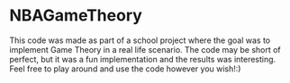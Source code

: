# NBAGameTheory

This code was made as part of a school project where the goal was to implement Game Theory in a real life scenario.
The code may be short of perfect, but it was a fun implementation and the results was interesting.
Feel free to play around and use the code however you wish!:)
